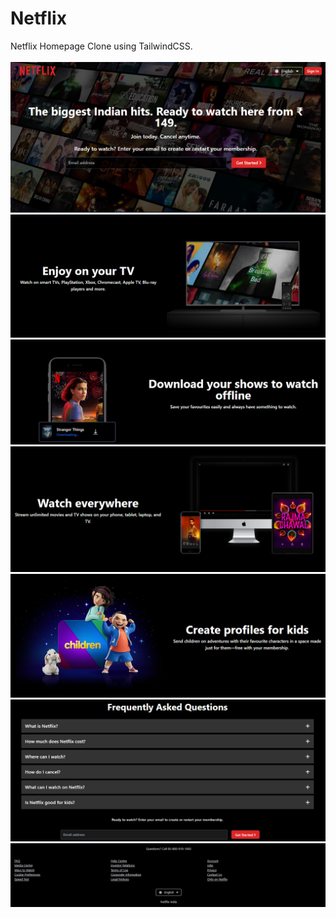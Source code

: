 # Netflix
Netflix Homepage Clone using TailwindCSS.
<br/>
<br/>
<img src="./assets/photo1.png" alt="Project Image" /><br/>
<img src="./assets/photo2.png" alt="Project Image" /><br/>
<img src="./assets/photo3.png" alt="Project Image" /><br/>
<img src="./assets/photo4.png" alt="Project Image" /><br/>
<img src="./assets/photo5.png" alt="Project Image" /><br/>
<img src="./assets/photo6.png" alt="Project Image" /><br/>
<img src="./assets/photo7.png" alt="Project Image" /><br/>